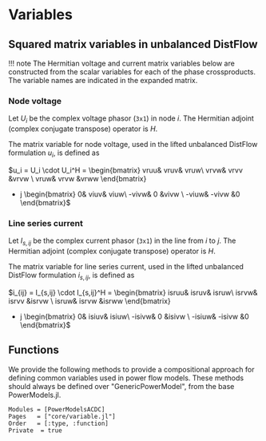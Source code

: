 # Variables

## Squared matrix variables in unbalanced DistFlow

!!! note
    The Hermitian voltage and current matrix variables below are constructed from the scalar variables for each of the phase crossproducts. The variable names are indicated in the expanded matrix.

### Node voltage
Let $U_i$ be the complex voltage phasor (`3x1`) in node $i$. The Hermitian adjoint (complex conjugate transpose) operator is $H$.

The matrix variable for node voltage, used in the lifted unbalanced DistFlow formulation $u_i$,  is defined as

$u_i = U_i \cdot U_i^H = \begin{bmatrix} vruu& vruv& vruw\\ vrvw& vrvv &vrvw \\ vruw& vrvw &vrww \end{bmatrix}
+ j \begin{bmatrix} 0& viuv& viuw\\ -vivw& 0 &vivw \\ -viuw& -vivw &0 \end{bmatrix}$


### Line series current
Let $I_{s,ij}$ be the complex current phasor (`3x1`) in the line from $i$ to $j$. The Hermitian adjoint (complex conjugate transpose) operator is $H$.

The matrix variable for line series current, used in the lifted unbalanced DistFlow formulation $i_{s,ij}$,  is defined as

$i_{ij} = I_{s,ij} \cdot I_{s,ij}^H = \begin{bmatrix} isruu& isruv& isruw\\ isrvw& isrvv &isrvw \\ isruw& isrvw &isrww \end{bmatrix}
+ j \begin{bmatrix} 0& isiuv& isiuw\\ -isivw& 0 &isivw \\ -isiuw& -isivw &0 \end{bmatrix}$




## Functions
We provide the following methods to provide a compositional approach for defining common variables used in power flow models. These methods should always be defined over "GenericPowerModel", from the base PowerModels.jl.

```@autodocs
Modules = [PowerModelsACDC]
Pages   = ["core/variable.jl"]
Order   = [:type, :function]
Private  = true
```
